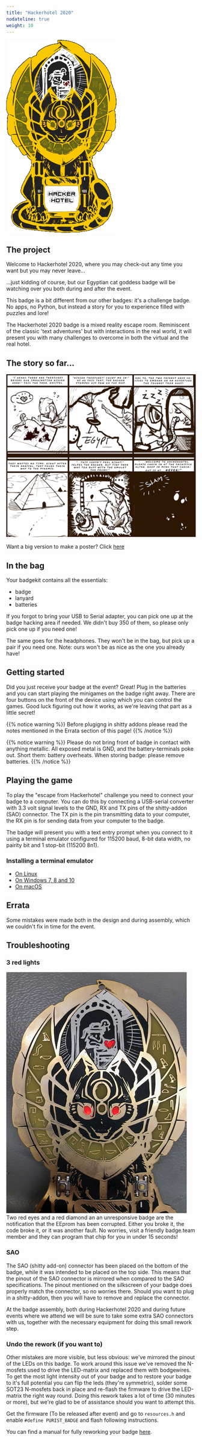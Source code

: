 ```yaml
---
title: "Hackerhotel 2020"
nodateline: true
weight: 10
---
```


![badge](hackerhotel2020.gif)

## The project

Welcome to Hackerhotel 2020, where you may check-out any time you want but you may never leave...

...just kidding of course, but our Egyptian cat goddess badge will be watching over you both during and after the event.

This badge is a bit different from our other badges: it's a challenge badge. No apps, no Python, but instead a story for you to experience filled with puzzles and lore!

The Hackerhotel 2020 badge is a mixed reality escape room. Reminiscent of the classic 'text adventures' but with interactions in the real world, it will present you with many challenges to overcome in both the virtual and the real hotel. 

## The story so far...
![comic](Comic140x120_resized.png)

Want a big version to make a poster? Click [here](Comic140x120_big.png)

## In the bag
Your badgekit contains all the essentials:
* badge
* lanyard
* batteries

If you forgot to bring your USB to Serial adapter, you can pick one up at the badge hacking area if needed. We didn't buy 350 of them, so please only pick one up if you need one!

The same goes for the headphones. They won't be in the bag, but pick up a pair if you need one. Note: ours won't be as nice as the one you already have!

## Getting started

Did you just receive your badge at the event? Great! Plug in the batteries and you can start playing the minigames on the badge right away. There are four buttons on the front of the device using which you can control the games. Good luck figuring out how it works, as we're leaving that part as a little secret!

{{% notice warning %}}
Before plugigng in shitty addons please read the notes mentioned in the Errata section of this page!
{{% /notice %}}

{{% notice warning %}}
Please do not bring front of badge in contact with anything metallic. All exposed metal is GND, and the battery-terminals poke out. Short them: battery overheats. When storing badge: please remove batteries. 
{{% /notice %}}

## Playing the game

To play the "escape from Hackerhotel" challenge you need to connect your badge to a computer. You can do this by connecting a USB-serial converter with 3.3 volt signal levels to the GND, RX and TX pins of the shitty-addon (SAO) connector. The TX pin is the pin transmitting data to your computer, the RX pin is for sending data from your computer to the badge.

The badge will present you with a text entry prompt when you connect to it using a terminal emulator configured for 115200 baud, 8-bit data width, no pairity bit and 1 stop-bit (115200 8n1).

### Installing a terminal emulator
  - [On Linux](connecting-linux)
  - [On Windows 7, 8 and 10](connecting-windows)
  - [On macOS](connecting-mac)

## Errata
Some mistakes were made both in the design and during assembly, which we couldn't fix in time for the event.

## Troubleshooting
### 3 red lights
![redlights](3redlights.png)
Two red eyes and a red diamond an an unresponsive badge are the notification that the EEprom has been corrupted. Either you broke it, the code broke it, or it was another fault. No worries, visit a friendly badge.team member and they can program that chip for you in under 15 seconds!
 

### SAO
The SAO (shitty add-on) connector has been placed on the bottom of the badge, while it was intended to be placed on the top side. This means that the pinout of the SAO connector is mirrored when compared to the SAO specifications. The pinout mentioned on the silkscreen of your badge does properly match the connector, so no worries there. Should you want to plug in a shitty-addon, then you will have to remove and replace the connector.

At the badge assembly, both during Hackerhotel 2020 and during future events where we attend we will be sure to take some extra SAO connectors with us, together with the necessary equipment for doing this small rework step.

### Undo the rework (if you want to)
Other mistakes are more visible, but less obvious: we've mirrored the pinout of the LEDs on this badge. To work around this issue we've removed the N-mosfets used to drive the LED-matrix and replaced them with bodgewires. To get the most light intensity out of your badge and to restore your badge to it's full potential you can flip the leds (they're symmetric), solder some SOT23 N-mosfets back in place and re-flash the firmware to drive the LED-matrix the right way round. Doing this rework takes a lot of time (30 minutes or more), but we're glad to be of assistance should you want to attempt this.

Get the firmware (To be released after event) and go to `resources.h` and enable `#define PURIST_BADGE` and flash following instructions.

You can find a manual for fully reworking your badge [here](rework-manual).








 

